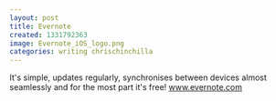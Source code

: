 ```yaml
---
layout: post
title: Evernote
created: 1331792363
image: Evernote_iOS_logo.png
categories: writing chrischinchilla
---
```


It's simple, updates regularly, synchronises between devices almost seamlessly and for the most part it's free! <a href="http://www.evernote.com" target="_blank">www.evernote.com</a>
